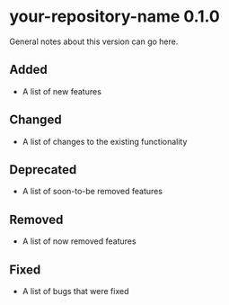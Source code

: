 <!-- 
Delete these comments when customizing your repository with this template.

All notable changes to this project will be documented in this file. The format is based on [Keep a Changelog](http://keepachangelog.com/) and adheres to [Semantic Versioning](http://semver.org/).*

>-   *This file is for humans, not machines.*
>-   *There should be an entry for every single version.*
>-   *The same types of changes should be grouped.*
>-   *Versions and sections should be linkable.*
>-   *The latest version comes first.*
>-   *The release date of each version is displayed.*
>-   *Mention whether you follow Semantic Versioning.*
-->

# your-repository-name 0.1.0

General notes about this version can go here.

## Added

-   A list of new features

## Changed

-   A list of changes to the existing functionality

## Deprecated

-   A list of soon-to-be removed features

## Removed

-   A list of now removed features

## Fixed

-   A list of bugs that were fixed

